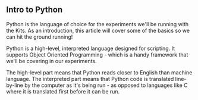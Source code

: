 ## Intro to Python

<!--
// brief intro:
//	* all of the experiments in this kit will use Python
// 	* python is a high-level, object oriented programming language
//	* it is an interpreted programming language, meaning the code doesn't have to be compiled (see https://en.wikipedia.org/wiki/Interpreted_language for details but DON'T JUST RIP IT OFF)
-->

Python is the language of choice for the experiments we'll be running with the Kits. As an introduction, this article will cover some of the basics so we can hit the ground running!

Python is a high-level, interpreted language designed for scripting. It supports Object Oriented Programming - which is a handy framework that we'll be covering in our experiments.

The high-level part means that Python reads closer to English than machine language. The interpreted part means that Python code is translated line-by-line by the computer as it's being run - as opposed to languages like C where it is translated first before it can be run.

```{r child = './python-intro-content.md'}
```
